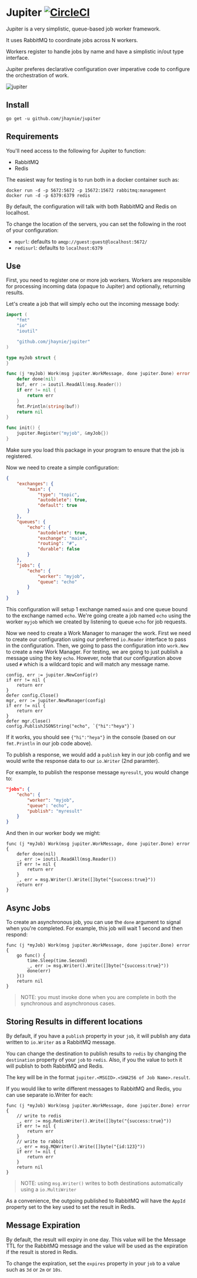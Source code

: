 # Jupiter [![CircleCI](https://circleci.com/gh/jhaynie/jupiter/tree/master.svg?style=svg)](https://circleci.com/gh/jhaynie/jupiter/tree/master)

Jupiter is a very simplistic, queue-based job worker framework.

It uses RabbitMQ to coordinate jobs across N workers.

Workers register to handle jobs by name and have a simplistic in/out type interface.

Jupiter preferes declarative configuration over imperative code to configure the orchestration of work.

![jupiter](_images/jupiter.jpg)

## Install

```shell
go get -u github.com/jhaynie/jupiter
```

## Requirements

You'll need access to the following for Jupiter to function:

- RabbitMQ
- Redis

The easiest way for testing is to run both in a docker container such as:

```shell
docker run -d -p 5672:5672 -p 15672:15672 rabbitmq:management
docker run -d -p 6379:6379 redis
```

By default, the configuration will talk with both RabbitMQ and Redis on localhost.

To change the location of the servers, you can set the following in the root of your configuration:

- `mqurl`: defaults to `amqp://guest:guest@localhost:5672/`
- `redisurl`: defaults to `localhost:6379`

## Use

First, you need to register one or more job workers.  Workers are responsible for processing incoming data (opaque to Jupiter) and optionally, returning results.

Let's create a job that will simply echo out the incoming message body:

```go
import (
	"fmt"
	"io"
	"ioutil"

	"github.com/jhaynie/jupiter"
)

type myJob struct {
}

func (j *myJob) Work(msg jupiter.WorkMessage, done jupiter.Done) error {
	defer done(nil)
	buf, err := ioutil.ReadAll(msg.Reader())
	if err != nil {
		return err
	}
	fmt.Println(string(buf))
	return nil
}

func init() {
	jupiter.Register("myjob", &myJob{})
}
```

Make sure you load this package in your program to ensure that the job is registered.

Now we need to create a simple configuration:

```json
{
	"exchanges": {
		"main": {
			"type": "topic",
			"autodelete": true,
			"default": true
		}
	},
	"queues": {
		"echo": {
			"autodelete": true,
			"exchange": "main",
			"routing": "#",
			"durable": false
		}
	},
	"jobs": {
		"echo": {
			"worker": "myjob",
			"queue": "echo"
		}
	}
}
```

This configuration will setup 1 exchange named `main` and one queue bound to the exchange named `echo`.  We're going create a job named `echo` using the worker `myjob` which we created by listening to queue `echo` for job requests.

Now we need to create a Work Manager to manager the work.  First we need to create our configuration using our preferred `io.Reader` interface to pass in the configuration.  Then, we going to pass the configuration into `work.New` to create a new Work Manager.  For testing, we are going to just publish a message using the key `echo`. However, note that our configuration above used `#` which is a wildcard topic and will match any message name.

```golang
config, err := jupiter.NewConfig(r)
if err != nil {
	return err
}
defer config.Close()
mgr, err := jupiter.NewManager(config)
if err != nil {
	return err
}
defer mgr.Close()
config.PublishJSONString("echo", `{"hi":"heya"}`)
```

If it works, you should see `{"hi":"heya"}` in the console (based on our `fmt.Println` in our job code above).

To publish a response, we would add a `publish` key in our job config and we would write the response data to our `io.Writer` (2nd paramter).

For example, to publish the response message `myresult`, you would change to:

```json
"jobs": {
	"echo": {
		"worker": "myjob",
		"queue": "echo",
		"publish": "myresult"
	}
}
```

And then in our worker body we might:

```golang
func (j *myJob) Work(msg jupiter.WorkMessage, done jupiter.Done) error {
	defer done(nil)
	_, err := ioutil.ReadAll(msg.Reader())
	if err != nil {
		return err
	}
	_, err = msg.Writer().Write([]byte("{success:true}"))
	return err
}
```

## Async Jobs

To create an asynchronous job, you can use the `done` argument to signal when you're completed.  For example, this job will wait 1 second and then respond:

```golang
func (j *myJob) Work(msg jupiter.WorkMessage, done jupiter.Done) error {
	go func() {
		time.Sleep(time.Second)
		_, err := msg.Writer().Write([]byte("{success:true}"))
		done(err)
	}()
	return nil
}
```

> NOTE: you must invoke done when you are complete in both the synchronous and asynchronous cases.

## Storing Results in different locations

By default, if you have a `publish` property in your `job`, it will publish any data written to `io.Writer` as a RabbitMQ message.

You can change the destination to publish results to `redis` by changing the `destination` property of your `job` to `redis`.  Also, if you the value to `both` it will publish to both RabbitMQ and Redis.

The key will be in the format `jupiter.<MSGID>.<SHA256 of Job Name>.result`.

If you would like to write different messages to RabbitMQ and Redis, you can use separate io.Writer for each:

```golang
func (j *myJob) Work(msg jupiter.WorkMessage, done jupiter.Done) error {
	// write to redis
	_, err := msg.RedisWriter().Write([]byte("{success:true}"))
	if err != nil {
		return err
	}
	// write to rabbit
	_, err = msg.MQWriter().Write([]byte("{id:123}"))
	if err != nil {
		return err
	}
	return nil
}
```

> NOTE: using `msg.Writer()` writes to both destinations automatically using a `io.MultiWriter`

As a convenience, the outgoing published to RabbitMQ will have the `AppId` property set to the key used to set the result in Redis.

## Message Expiration

By default, the result will expiry in one day.  This value will be the Message TTL for the RabbitMQ message and the value will be used as the expiration if the result is stored in Redis.

To change the expiration, set the `expires` property in your `job` to a value such as `3d` or `2m` or `10s`.

